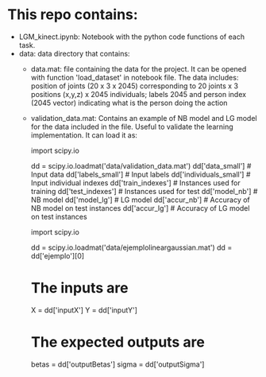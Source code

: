 # This repo contains:
  * LGM_kinect.ipynb: Notebook with the python code functions of each task.
  * data: data directory that contains:
      - data.mat: file containing the data for the project. It can be opened 
                  with function 'load_dataset' in notebook file. The data
                  includes: position of joints (20 x 3 x 2045) corresponding to
                  20 joints x 3 positions (x,y,z) x 2045 individuals; labels
                  2045 and person index (2045 vector) indicating what is the
                  person doing the action
      - validation_data.mat: Contains an example of NB model and LG model for
        the data included in the file. Useful to validate the learning implementation.
        It can load it as:

          import scipy.io

          dd = scipy.io.loadmat('data/validation_data.mat')
          dd['data_small'] # Input data
          dd['labels_small'] # Input labels
          dd['individuals_small'] # Input individual indexes
          dd['train_indexes'] # Instances used for training
          dd['test_indexes']  # Instances used for test
          dd['model_nb']      # NB model
          dd['model_lg']      # LG model
          dd['accur_nb']      # Accuracy of NB model on test instances
          dd['accur_lg']      # Accuracy of LG model on test instances


          import scipy.io

          dd = scipy.io.loadmat('data/ejemplolineargaussian.mat')
          dd = dd['ejemplo'][0]
          # The inputs are
          X = dd['inputX']
          Y = dd['inputY']
          # The expected outputs are
          betas = dd['outputBetas']
          sigma = dd['outputSigma']

